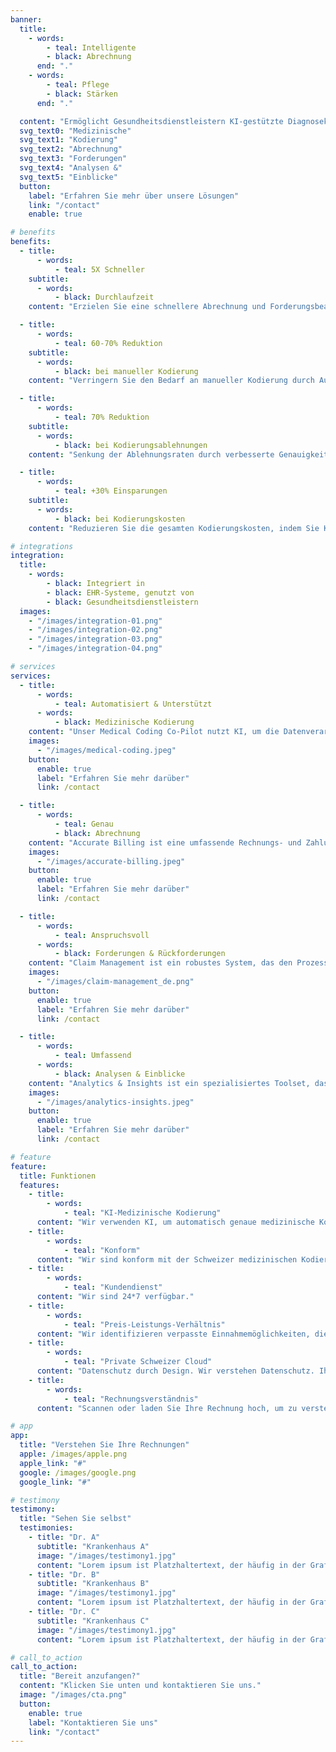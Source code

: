 ```yaml
---
banner:
  title:
    - words:
        - teal: Intelligente
        - black: Abrechnung
      end: "."
    - words:
        - teal: Pflege
        - black: Stärken
      end: "."

  content: "Ermöglicht Gesundheitsdienstleistern KI-gestützte Diagnosekodierung und Abrechnung für die Zukunft des Einnahmen- und Forderungsmanagements."
  svg_text0: "Medizinische"
  svg_text1: "Kodierung"
  svg_text2: "Abrechnung"
  svg_text3: "Forderungen"
  svg_text4: "Analysen &"
  svg_text5: "Einblicke"
  button:
    label: "Erfahren Sie mehr über unsere Lösungen"
    link: "/contact"
    enable: true

# benefits
benefits:
  - title:
      - words:
          - teal: 5X Schneller
    subtitle:
      - words:
          - black: Durchlaufzeit
    content: "Erzielen Sie eine schnellere Abrechnung und Forderungsbearbeitung mit KI, wodurch die gesamten Zykluszeiten verkürzt werden."

  - title:
      - words:
          - teal: 60-70% Reduktion
    subtitle:
      - words:
          - black: bei manueller Kodierung
    content: "Verringern Sie den Bedarf an manueller Kodierung durch Automatisierung erheblich."

  - title:
      - words:
          - teal: 70% Reduktion
    subtitle:
      - words:
          - black: bei Kodierungsablehnungen
    content: "Senkung der Ablehnungsraten durch verbesserte Genauigkeit und automatisierte Fehlerprüfung."

  - title:
      - words:
          - teal: +30% Einsparungen
    subtitle:
      - words:
          - black: bei Kodierungskosten
    content: "Reduzieren Sie die gesamten Kodierungskosten, indem Sie KI und Automatisierung nutzen, um Prozesse zu straffen."

# integrations
integration:
  title:
    - words:
        - black: Integriert in
        - black: EHR-Systeme, genutzt von
        - black: Gesundheitsdienstleistern
  images:
    - "/images/integration-01.png"
    - "/images/integration-02.png"
    - "/images/integration-03.png"
    - "/images/integration-04.png"

# services
services:
  - title:
      - words:
          - teal: Automatisiert & Unterstützt
      - words:
          - black: Medizinische Kodierung
    content: "Unser Medical Coding Co-Pilot nutzt KI, um die Datenverarbeitung und Code-Zuordnung zu automatisieren, wodurch die manuelle Arbeitslast erheblich reduziert wird. Mit NLP interpretiert es komplexe medizinische Sprache genau und minimiert Kodierungsfehler, ohne Ihren aktuellen Workflow zu ändern."
    images:
      - "/images/medical-coding.jpeg"
    button:
      enable: true
      label: "Erfahren Sie mehr darüber"
      link: /contact

  - title:
      - words:
          - teal: Genau
          - black: Abrechnung
    content: "Accurate Billing ist eine umfassende Rechnungs- und Zahlungsmanagementlösung, die präzise und rechtzeitige Abrechnungsprozesse sicherstellt. Sie bietet Funktionen wie automatisierte Rechnungserstellung, Fehlererkennung und detaillierte Berichte, um die finanzielle Genauigkeit und Effizienz für Unternehmen zu verbessern."
    images:
      - "/images/accurate-billing.jpeg"
    button:
      enable: true
      label: "Erfahren Sie mehr darüber"
      link: /contact

  - title:
      - words:
          - teal: Anspruchsvoll
      - words:
          - black: Forderungen & Rückforderungen
    content: "Claim Management ist ein robustes System, das den Prozess der Einreichung, Verfolgung und Lösung von Versicherungsansprüchen strafft. Es bietet Funktionen wie automatisierte Anspruchsverarbeitung, Echtzeit-Statusaktualisierungen und umfassende Berichte, um eine effiziente und transparente Bearbeitung von Ansprüchen sowohl für Versicherer als auch für Versicherte sicherzustellen. Mit KI können wir automatisch auf einige Anfragen von Versicherungsgesellschaften reagieren."
    images:
      - "/images/claim-management_de.png"
    button:
      enable: true
      label: "Erfahren Sie mehr darüber"
      link: /contact

  - title:
      - words:
          - teal: Umfassend
      - words:
          - black: Analysen & Einblicke
    content: "Analytics & Insights ist ein spezialisiertes Toolset, das darauf abzielt, die Effizienz und Genauigkeit des medizinischen Abrechnungsprozesses zu verbessern. Es bietet Funktionen wie detaillierte Finanzberichte, Trendanalysen und prädiktive Modellierung, um Gesundheitsdienstleistern zu helfen, Einnahmenzyklen zu optimieren, Abrechnungsfehler zu reduzieren und Patientenergebnisse durch datenbasierte Entscheidungsfindung zu verbessern."
    images:
      - "/images/analytics-insights.jpeg"
    button:
      enable: true
      label: "Erfahren Sie mehr darüber"
      link: /contact

# feature
feature:
  title: Funktionen
  features:
    - title:
        - words:
            - teal: "KI-Medizinische Kodierung"
      content: "Wir verwenden KI, um automatisch genaue medizinische Kodierungen aus den Notizen der Ärzte zu identifizieren."
    - title:
        - words:
            - teal: "Konform"
      content: "Wir sind konform mit der Schweizer medizinischen Kodierung und Versicherung, weniger Zeit für Versicherungsschäden."
    - title:
        - words:
            - teal: "Kundendienst"
      content: "Wir sind 24*7 verfügbar."
    - title:
        - words:
            - teal: "Preis-Leistungs-Verhältnis"
      content: "Wir identifizieren verpasste Einnahmemöglichkeiten, die bereits für die Dienstleistungen bezahlen."
    - title:
        - words:
            - teal: "Private Schweizer Cloud"
      content: "Datenschutz durch Design. Wir verstehen Datenschutz. Ihre Daten verlassen die Schweiz nie."
    - title:
        - words:
            - teal: "Rechnungsverständnis"
      content: "Scannen oder laden Sie Ihre Rechnung hoch, um zu verstehen, was jedes Element bedeutet."

# app
app:
  title: "Verstehen Sie Ihre Rechnungen"
  apple: /images/apple.png
  apple_link: "#"
  google: /images/google.png
  google_link: "#"

# testimony
testimony:
  title: "Sehen Sie selbst"
  testimonies:
    - title: "Dr. A"
      subtitle: "Krankenhaus A"
      image: "/images/testimony1.jpg"
      content: "Lorem ipsum ist Platzhaltertext, der häufig in der Grafik-, Druck- und Verlagsbranche verwendet wird, um Layouts und visuelle Mockups vorab anzuzeigen."
    - title: "Dr. B"
      subtitle: "Krankenhaus B"
      image: "/images/testimony1.jpg"
      content: "Lorem ipsum ist Platzhaltertext, der häufig in der Grafik-, Druck- und Verlagsbranche verwendet wird, um Layouts und visuelle Mockups vorab anzuzeigen."
    - title: "Dr. C"
      subtitle: "Krankenhaus C"
      image: "/images/testimony1.jpg"
      content: "Lorem ipsum ist Platzhaltertext, der häufig in der Grafik-, Druck- und Verlagsbranche verwendet wird, um Layouts und visuelle Mockups vorab anzuzeigen."

# call_to_action
call_to_action:
  title: "Bereit anzufangen?"
  content: "Klicken Sie unten und kontaktieren Sie uns."
  image: "/images/cta.png"
  button:
    enable: true
    label: "Kontaktieren Sie uns"
    link: "/contact"
---
```

